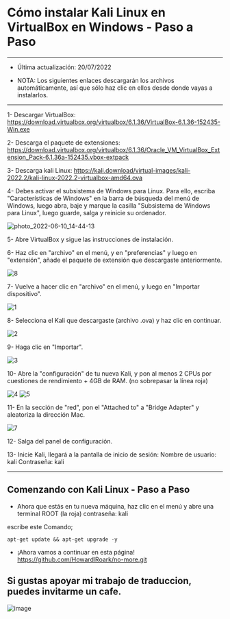 # Cómo instalar Kali Linux en VirtualBox en Windows - Paso a Paso
-----------------------------------------------
- Última actualización: 20/07/2022

- NOTA: Los siguientes enlaces descargarán los archivos automáticamente, así que sólo haz clic en ellos desde donde vayas a instalarlos. 
----------------------------------------------  
1- Descargar VirtualBox: https://download.virtualbox.org/virtualbox/6.1.36/VirtualBox-6.1.36-152435-Win.exe

2- Descarga el paquete de extensiones: https://download.virtualbox.org/virtualbox/6.1.36/Oracle_VM_VirtualBox_Extension_Pack-6.1.36a-152435.vbox-extpack

3- Descarga kali Linux: https://kali.download/virtual-images/kali-2022.2/kali-linux-2022.2-virtualbox-amd64.ova

4- Debes activar el subsistema de Windows para Linux. Para ello, escriba "Características de Windows" en la barra de búsqueda del menú de Windows, luego abra, baje y marque la casilla "Subsistema de Windows para Linux", luego guarde, salga y reinicie su ordenador.

![photo_2022-06-10_14-44-13](https://user-images.githubusercontent.com/64184513/175776446-b373d0e5-4672-471f-a78a-93e0f2891313.jpg)

5- Abre VirtualBox y sigue las instrucciones de instalación.

6- Haz clic en "archivo" en el menú, y en "preferencias" y luego en "extensión", añade el paquete de extensión que descargaste anteriormente.

![8](https://user-images.githubusercontent.com/64184513/175776890-4f44fdbd-97ec-4bf9-bcf1-8db3aafa4459.jpg)

7- Vuelve a hacer clic en "archivo" en el menú, y luego en "Importar dispositivo".

![1](https://user-images.githubusercontent.com/64184513/175776398-7038d85a-a306-4c4c-ad89-325b5c938383.jpg)

8- Selecciona el Kali que descargaste (archivo .ova) y haz clic en continuar.

![2](https://user-images.githubusercontent.com/64184513/175776400-a41767db-3686-4a3b-b978-bf136286f9f0.jpg)

9- Haga clic en "Importar".

![3](https://user-images.githubusercontent.com/64184513/175776402-4eff95b8-9785-47e1-9877-67df34d808e2.jpg)

10- Abre la "configuración" de tu nueva Kali, y pon al menos 2 CPUs por cuestiones de rendimiento + 4GB de RAM. (no sobrepasar la línea roja)

![4](https://user-images.githubusercontent.com/64184513/175776404-1eb16270-54d3-4d42-9741-2d2bbb0ce29b.jpg)
![5](https://user-images.githubusercontent.com/64184513/175776405-1227974e-c82f-4272-9b58-8163c14687e0.jpg)

11- En la sección de "red", pon el "Attached to" a "Bridge Adapter" y aleatoriza la dirección Mac.

![7](https://user-images.githubusercontent.com/64184513/175776409-de0300c0-4908-4e94-ac28-6ac0e980f2b0.jpg)

12- Salga del panel de configuración.

13- Inicie Kali, llegará a la pantalla de inicio de sesión:
Nombre de usuario: kali
Contraseña: kali

---------------------------------------
## Comenzando con Kali Linux - Paso a Paso

- Ahora que estás en tu nueva máquina, haz clic en el menú y abre una terminal ROOT (la roja)
contraseña: kali

escribe este Comando;

    apt-get update && apt-get upgrade -y
- ¡Ahora vamos a continuar en esta página!
https://github.com/HowardlRoark/no-more.git



## Si gustas apoyar mi trabajo de traduccion, puedes invitarme un cafe.
![image](https://user-images.githubusercontent.com/110576526/187119843-58ad3b99-0da1-454f-a8bf-481088d3e6e1.png)

